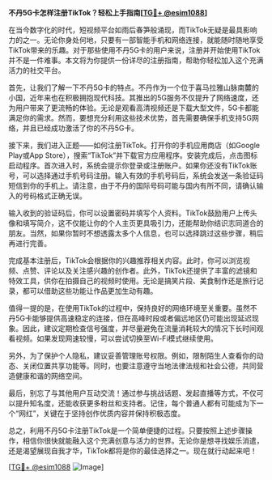 **不丹5G卡怎样注册TikTok？轻松上手指南[[TG💪+ @esim1088](https://t.me/s/esim1088)]**

在当今数字化的时代，短视频平台如雨后春笋般涌现，而TikTok无疑是最具影响力的之一。无论你身处何地，只要有一部智能手机和网络连接，就能随时随地享受TikTok带来的乐趣。对于那些使用不丹5G卡的用户来说，注册并开始使用TikTok并不是一件难事。本文将为你提供一份详尽的注册指南，帮助你轻松加入这个充满活力的社交平台。

首先，让我们了解一下不丹5G卡的特点。不丹作为一个位于喜马拉雅山脉南麓的小国，近年来也在积极拥抱现代科技。其推出的5G服务不仅提升了网络速度，还为用户带来了更流畅的体验。无论是观看高清视频还是下载大型文件，5G卡都能满足你的需求。然而，要想充分利用这些技术优势，首先需要确保手机支持5G网络，并且已经成功激活了你的不丹5G卡。

接下来，我们进入正题——如何注册TikTok。打开你的手机应用商店（如Google Play或App Store），搜索“TikTok”并下载官方应用程序。安装完成后，点击图标启动程序。首次进入时，系统会提示你登录或注册账户。如果你还没有TikTok账号，可以选择通过手机号码注册。输入有效的手机号码后，系统会发送一条验证码短信到你的手机上。请注意，由于不丹的国际号码可能与国内有所不同，请确认输入的号码格式正确无误。

输入收到的验证码后，你可以设置密码并填写个人资料。TikTok鼓励用户上传头像和填写简介，这不仅能让你的个人主页更具吸引力，还能帮助你结识志同道合的朋友。当然，如果你暂时不想透露太多个人信息，也可以选择跳过这些步骤，稍后再进行完善。

完成基本注册后，TikTok会根据你的兴趣推荐相关内容。此时，你可以浏览视频、点赞、评论以及关注感兴趣的创作者。此外，TikTok还提供了丰富的滤镜和特效工具，供你在拍摄自己的视频时使用。无论是搞笑片段、美食制作还是旅行记录，都可以借助这些功能让作品更加生动有趣。

值得一提的是，在使用TikTok的过程中，保持良好的网络环境至关重要。虽然不丹5G卡能够提供高速稳定的连接，但在高峰时段或者偏远地区仍可能出现延迟现象。因此，建议定期检查信号强度，并尽量避免在流量消耗较大的情况下长时间观看视频。如果发现网速较慢，可以尝试切换至Wi-Fi模式继续使用。

另外，为了保护个人隐私，建议妥善管理账号权限。例如，限制陌生人查看你的动态、关闭位置共享功能等。同时，也要注意遵守当地法律法规和社会公德，共同营造健康和谐的网络空间。

最后，别忘了与其他用户互动交流！通过参与挑战话题、发起直播等方式，不仅可以提升知名度，还能收获更多粉丝和支持者。记住，每个普通人都有可能成为下一个“网红”，关键在于坚持创作优质内容并保持积极态度。

总之，利用不丹5G卡注册TikTok是一个简单便捷的过程。只要按照上述步骤操作，相信你很快就能融入这个充满创意与活力的世界。无论你是想寻找娱乐消遣，还是渴望展现自我才华，TikTok都将是你的最佳选择之一。现在就行动起来吧！

[[TG💪+ @esim1088](https://t.me/s/esim1088) ![Image](https://i.postimg.cc/4NQfJmqS/Snipaste-2025-05-13-00-14-12.png)]